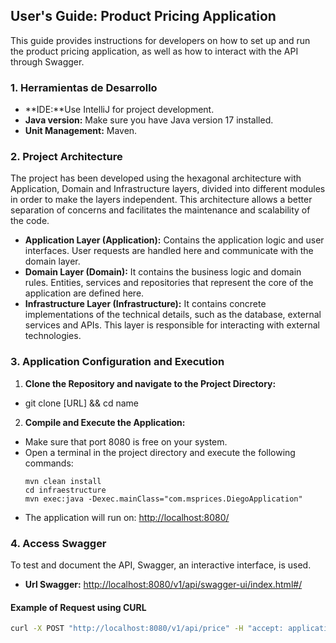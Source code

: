 ## User's Guide: Product Pricing Application
This guide provides instructions for developers on how to set up and run the product pricing application, as well as how to interact with the API through Swagger.
### 1. Herramientas de Desarrollo

- **IDE:**Use IntelliJ for project development.
- **Java version:** Make sure you have Java version 17 installed.
- **Unit Management:** Maven.

### 2. Project Architecture

The project has been developed using the hexagonal architecture with Application, Domain and Infrastructure layers, divided into different modules in order to make the layers independent. This architecture allows a better separation of concerns and facilitates the maintenance and scalability of the code.

- **Application Layer (Application):** Contains the application logic and user interfaces. User requests are handled here and communicate with the domain layer.
- **Domain Layer (Domain):** It contains the business logic and domain rules. Entities, services and repositories that represent the core of the application are defined here.
- **Infrastructure Layer (Infrastructure):** It contains concrete implementations of the technical details, such as the database, external services and APIs. This layer is responsible for interacting with external technologies.

### 3. Application Configuration and Execution

1. **Clone the Repository and navigate to the Project Directory:**
- git clone [URL] && cd name

2. **Compile and Execute the Application:**
- Make sure that port 8080 is free on your system.
- Open a terminal in the project directory and execute the following commands:
  ```
  mvn clean install
  cd infraestructure
  mvn exec:java -Dexec.mainClass="com.msprices.DiegoApplication"
  ```
- The application will run on: [http://localhost:8080/](http://localhost:8080/)

### 4. Access Swagger

To test and document the API, Swagger, an interactive interface, is used.

- **Url Swagger:** [http://localhost:8080/v1/api/swagger-ui/index.html#/](http://localhost:8080/v1/api/swagger-ui/index.html#/)

#### Example of Request using CURL

```bash
curl -X POST "http://localhost:8080/v1/api/price" -H "accept: application/json" -H "Content-Type: application/json" -d "{ \"date\": \"2020-06-16-21.00.00\", \"idBrand\": 1, \"idProduct\": 35455}"

